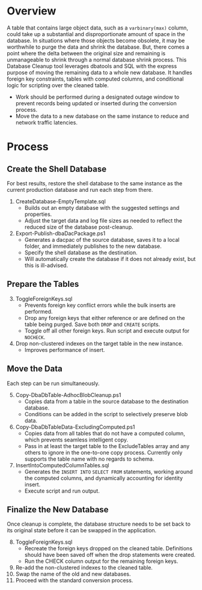 # Overview

A table that contains large object data, such as a `varbinary(max)` column, could take up a substantial and disproportionate amount of space in the database. In situations where those objects become obsolete, it may be worthwhile to purge the data and shrink the database. But, there comes a point where the delta between the original size and remaining is unmanageable to shrink through a normal database shrink process. This Database Cleanup tool leverages dbatools and SQL with the express purpose of moving the remaining data to a whole new database. It handles foreign key constraints, tables with computed columns, and conditional logic for scripting over the cleaned table. 

- Work should be performed during a designated outage window to prevent records being updated or inserted during the conversion process.
- Move the data to a new database on the same instance to reduce and network traffic latencies. 

# Process
## Create the Shell Database

For best results, restore the shell database to the same instance as the current production database and run each step from there.
1. CreateDatabase-EmptyTemplate.sql
    - Builds out an empty database with the suggested settings and properties.
    - Adjust the target data and log file sizes as needed to reflect the reduced size of the database post-cleanup.
1. Export-Publish-dbaDacPackage.ps1
    - Generates a dacpac of the source database, saves it to a local folder, and immediately publishes to the new database.
    - Specify the shell database as the destination.
    - Will automatically create the database if it does not already exist, but this is ill-advised.

## Prepare the Tables

3. ToggleForeignKeys.sql
    - Prevents foreign key conflict errors while the bulk inserts are performed.
    - Drop any foreign keys that either reference or are defined on the table being purged. Save both `DROP` and `CREATE` scripts.
    - Toggle off all other foreign keys. Run script and execute output for `NOCHECK`.
1. Drop non-clustered indexes on the target table in the new instance.
    - Improves performance of insert.

## Move the Data

Each step can be run simultaneously.

5. Copy-DbaDbTable-AdhocBlobCleanup.ps1
    - Copies data from a table in the source database to the destination database.
    - Conditions can be added in the script to selectively preserve blob data.
1. Copy-DbaDbTableData-ExcludingComputed.ps1
    - Copies data from all tables that do not have a computed column, which prevents seamless intelligent copy.
    - Pass in at least the target table to the ExcludeTables array and any others to ignore in the one-to-one copy process. Currently only supports the table name with no regards to schema.
1. InsertIntoComputedColumnTables.sql
    - Generates the `INSERT INTO` `SELECT FROM` statements, working around the computed columns, and dynamically accounting for identity insert.
    - Execute script and run output.

## Finalize the New Database

Once cleanup is complete, the database structure needs to be set back to its original state before it can be swapped in the application.

8. ToggleForeignKeys.sql 
    - Recreate the foreign keys dropped on the cleaned table. Definitions should have been saved off when the drop statements were created.
    - Run the CHECK column output for the remaining foreign keys.
1. Re-add the non-clustered indexes to the cleaned table.
1. Swap the name of the old and new databases.
1. Proceed with the standard conversion process.

